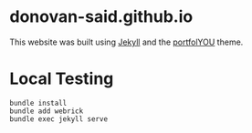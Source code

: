 # donovan-said.github.io

This website was built using [Jekyll](https://jekyllrb.com/) and the 
[portfolYOU](https://github.com/YoussefRaafatNasry/portfolYOU/tree/master) theme.

# Local Testing

```shell
bundle install      
bundle add webrick
bundle exec jekyll serve
```


